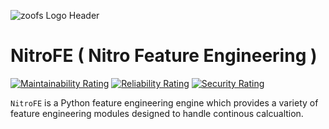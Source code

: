 ![zoofs Logo Header](asserts/rescaled_logo.jpeg)

# NitroFE ( Nitro Feature Engineering )

[![Maintainability Rating](https://sonarcloud.io/api/project_badges/measure?project=jaswinder9051998_zoofs&metric=sqale_rating)](https://sonarcloud.io/dashboard?id=NITRO-AI_NitroFE)
[![Reliability Rating](https://sonarcloud.io/api/project_badges/measure?project=jaswinder9051998_zoofs&metric=reliability_rating)](https://sonarcloud.io/dashboard?id=NITRO-AI_NitroFE)
[![Security Rating](https://sonarcloud.io/api/project_badges/measure?project=jaswinder9051998_zoofs&metric=security_rating)](https://sonarcloud.io/dashboard?id=NITRO-AI_NitroFE)

``NitroFE`` is a Python feature engineering engine which provides a variety of feature engineering modules designed to handle continous calcualtion.
